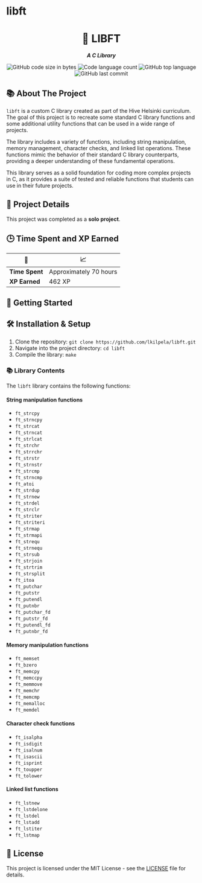# libft
<h1 align="center">
	📖 LIBFT
</h1>

<p align="center">
	<b><i>A C Library</i></b><br>
</p>

<p align="center">
	<img alt="GitHub code size in bytes" src="https://img.shields.io/github/languages/code-size/lkilpela/libft?color=lightblue" />
	<img alt="Code language count" src="https://img.shields.io/github/languages/count/lkilpela/libft?color=yellow" />
	<img alt="GitHub top language" src="https://img.shields.io/github/languages/top/lkilpela/libft?color=blue" />
	<img alt="GitHub last commit" src="https://img.shields.io/github/last-commit/lkilpela/libft?color=green" />
</p>

## 📚 About The Project

`libft` is a custom C library created as part of the Hive Helsinki curriculum. The goal of this project is to recreate some standard C library functions and some additional utility functions that can be used in a wide range of projects.

The library includes a variety of functions, including string manipulation, memory management, character checks, and linked list operations. These functions mimic the behavior of their standard C library counterparts, providing a deeper understanding of these fundamental operations.

This library serves as a solid foundation for coding more complex projects in C, as it provides a suite of tested and reliable functions that students can use in their future projects.

## 🚀 Project Details

This project was completed as a **solo project**.

## 🕒 Time Spent and XP Earned

| 📝 | 📈 |
| --- | --- |
| **Time Spent** | Approximately 70 hours |
| **XP Earned** | 462 XP |

## 🏁 Getting Started

## 🛠️ Installation & Setup

1. Clone the repository: `git clone https://github.com/lkilpela/libft.git`
2. Navigate into the project directory: `cd libft`
3. Compile the library: `make`

### 📚 Library Contents

The `libft` library contains the following functions:

#### String manipulation functions
- `ft_strcpy`
- `ft_strncpy`
- `ft_strcat`
- `ft_strncat`
- `ft_strlcat`
- `ft_strchr`
- `ft_strrchr`
- `ft_strstr`
- `ft_strnstr`
- `ft_strcmp`
- `ft_strncmp`
- `ft_atoi`
- `ft_strdup`
- `ft_strnew`
- `ft_strdel`
- `ft_strclr`
- `ft_striter`
- `ft_striteri`
- `ft_strmap`
- `ft_strmapi`
- `ft_strequ`
- `ft_strnequ`
- `ft_strsub`
- `ft_strjoin`
- `ft_strtrim`
- `ft_strsplit`
- `ft_itoa`
- `ft_putchar`
- `ft_putstr`
- `ft_putendl`
- `ft_putnbr`
- `ft_putchar_fd`
- `ft_putstr_fd`
- `ft_putendl_fd`
- `ft_putnbr_fd`

#### Memory manipulation functions
- `ft_memset`
- `ft_bzero`
- `ft_memcpy`
- `ft_memccpy`
- `ft_memmove`
- `ft_memchr`
- `ft_memcmp`
- `ft_memalloc`
- `ft_memdel`

#### Character check functions
- `ft_isalpha`
- `ft_isdigit`
- `ft_isalnum`
- `ft_isascii`
- `ft_isprint`
- `ft_toupper`
- `ft_tolower`

#### Linked list functions
- `ft_lstnew`
- `ft_lstdelone`
- `ft_lstdel`
- `ft_lstadd`
- `ft_lstiter`
- `ft_lstmap`

## 📜 License

This project is licensed under the MIT License - see the [LICENSE](https://github.com/lkilpela/libft/blob/main/docs/LICENSE) file for details.